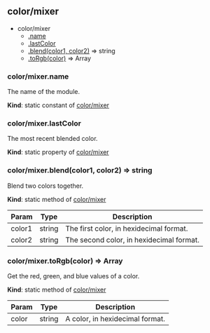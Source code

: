 ## color/mixer
  

* color/mixer
    * [.name](#module_color/mixer.name)
    * [.lastColor](#module_color/mixer.lastColor)
    * [.blend(color1, color2)](#BITBUCKET-module:color/mixer.blend) ⇒ string
    * [.toRgb(color)](#BITBUCKET-module:color/mixer.toRgb) ⇒ Array


### color/mixer.name
The name of the module.

**Kind**: static constant of [color/mixer](#module_color/mixer)


### color/mixer.lastColor
The most recent blended color.

**Kind**: static property of [color/mixer](#module_color/mixer)


### color/mixer.blend(color1, color2) ⇒ string
Blend two colors together.

**Kind**: static method of [color/mixer](#module_color/mixer)  

| Param  | Type   | Description                              |
| ------ | ------ | ---------------------------------------- |
| color1 | string | The first color, in hexidecimal format.  |
| color2 | string | The second color, in hexidecimal format. |


### color/mixer.toRgb(color) ⇒ Array
Get the red, green, and blue values of a color.

**Kind**: static method of [color/mixer](#module_color/mixer)  

| Param | Type   | Description                     |
| ----- | ------ | ------------------------------- |
| color | string | A color, in hexidecimal format. |


